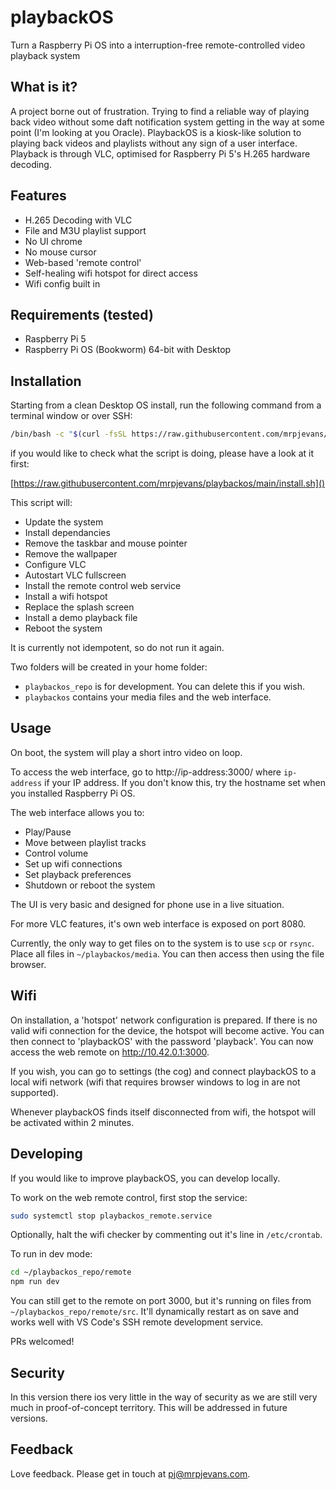 # playbackOS
Turn a Raspberry Pi OS into a interruption-free remote-controlled video playback system

## What is it?
A project borne out of frustration. Trying to find a reliable way of playing back video
without some daft notification system getting in the way at some point (I'm looking at you
Oracle). PlaybackOS is a kiosk-like solution to playing back videos and playlists without
any sign of a user interface. Playback is through VLC, optimised for Raspberry Pi 5's H.265
hardware decoding.

## Features
- H.265 Decoding with VLC
- File and M3U playlist support
- No UI chrome
- No mouse cursor
- Web-based 'remote control'
- Self-healing wifi hotspot for direct access
- Wifi config built in

## Requirements (tested)
- Raspberry Pi 5
- Raspberry Pi OS (Bookworm) 64-bit with Desktop

## Installation
Starting from a clean Desktop OS install, run the following command from
a terminal window or over SSH:

```bash
/bin/bash -c "$(curl -fsSL https://raw.githubusercontent.com/mrpjevans/playbackos/main/install.sh)"
```

if you would like to check what the script is doing, please have a look at it first:

[https://raw.githubusercontent.com/mrpjevans/playbackos/main/install.sh]()

This script will:

- Update the system
- Install dependancies
- Remove the taskbar and mouse pointer
- Remove the wallpaper
- Configure VLC
- Autostart VLC fullscreen
- Install the remote control web service
- Install a wifi hotspot
- Replace the splash screen
- Install a demo playback file
- Reboot the system

It is currently not idempotent, so do not run it again.

Two folders will be created in your home folder:
- `playbackos_repo` is for development. You can delete this if you wish.
- `playbackos` contains your media files and the web interface.

## Usage

On boot, the system will play a short intro video on loop.

To access the web interface, go to http://ip-address:3000/
where `ip-address` if your IP address. If you don't know this,
try the hostname set when you installed Raspberry Pi OS.

The web interface allows you to:
- Play/Pause
- Move between playlist tracks
- Control volume
- Set up wifi connections
- Set playback preferences
- Shutdown or reboot the system

The UI is very basic and designed for phone use in a live situation.

For more VLC features, it's own web interface is exposed on port 8080.

Currently, the only way to get files on to the system is to use `scp` or `rsync`. Place
all files in `~/playbackos/media`. You can then access then using the file browser.

## Wifi

On installation, a 'hotspot' network configuration is prepared. If there is no valid
wifi connection for the device, the hotspot will become active. You can then connect to
'playbackOS' with the password 'playback'. You can now access the web remote on http://10.42.0.1:3000.

If you wish, you can go to settings (the cog) and connect playbackOS to a local wifi network (wifi that
requires browser windows to log in are not supported).

Whenever playbackOS finds itself disconnected from wifi, the hotspot will be activated within 2 minutes.

## Developing

If you would like to improve playbackOS, you can develop locally.

To work on the web remote control, first stop the service:

```bash
sudo systemctl stop playbackos_remote.service
```

Optionally, halt the wifi checker by commenting out it's line in `/etc/crontab`.

To run in dev mode:

```bash
cd ~/playbackos_repo/remote
npm run dev
```

You can still get to the remote on port 3000, but it's running on files from
`~/playbackos_repo/remote/src`. It'll dynamically restart as on save and works well with
VS Code's SSH remote development service.

PRs welcomed!

## Security

In this version there ios very little in the way of security as we are still very much
in proof-of-concept territory. This will be addressed in future versions.

## Feedback

Love feedback. Please get in touch at pj@mrpjevans.com.
